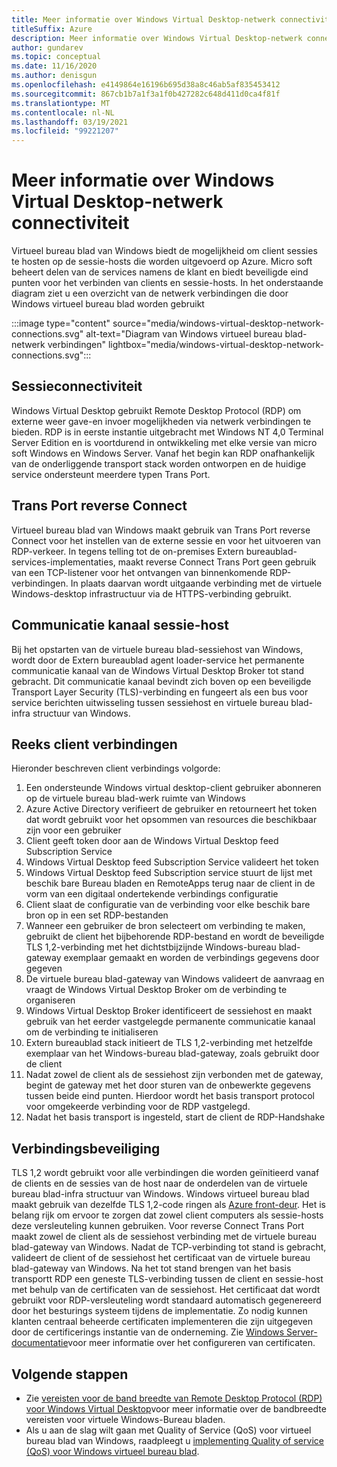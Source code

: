 ```yaml
---
title: Meer informatie over Windows Virtual Desktop-netwerk connectiviteit
titleSuffix: Azure
description: Meer informatie over Windows Virtual Desktop-netwerk connectiviteit
author: gundarev
ms.topic: conceptual
ms.date: 11/16/2020
ms.author: denisgun
ms.openlocfilehash: e4149864e16196b695d38a8c46ab5af835453412
ms.sourcegitcommit: 867cb1b7a1f3a1f0b427282c648d411d0ca4f81f
ms.translationtype: MT
ms.contentlocale: nl-NL
ms.lasthandoff: 03/19/2021
ms.locfileid: "99221207"
---
```

# <a name="understanding-windows-virtual-desktop-network-connectivity"></a>Meer informatie over Windows Virtual Desktop-netwerk connectiviteit

Virtueel bureau blad van Windows biedt de mogelijkheid om client sessies te hosten op de sessie-hosts die worden uitgevoerd op Azure. Micro soft beheert delen van de services namens de klant en biedt beveiligde eind punten voor het verbinden van clients en sessie-hosts. In het onderstaande diagram ziet u een overzicht van de netwerk verbindingen die door Windows virtueel bureau blad worden gebruikt

:::image type="content" source="media/windows-virtual-desktop-network-connections.svg" alt-text="Diagram van Windows virtueel bureau blad-netwerk verbindingen" lightbox="media/windows-virtual-desktop-network-connections.svg":::

## <a name="session-connectivity"></a>Sessieconnectiviteit

Windows Virtual Desktop gebruikt Remote Desktop Protocol (RDP) om externe weer gave-en invoer mogelijkheden via netwerk verbindingen te bieden. RDP is in eerste instantie uitgebracht met Windows NT 4,0 Terminal Server Edition en is voortdurend in ontwikkeling met elke versie van micro soft Windows en Windows Server. Vanaf het begin kan RDP onafhankelijk van de onderliggende transport stack worden ontworpen en de huidige service ondersteunt meerdere typen Trans Port.

## <a name="reverse-connect-transport"></a>Trans Port reverse Connect

Virtueel bureau blad van Windows maakt gebruik van Trans Port reverse Connect voor het instellen van de externe sessie en voor het uitvoeren van RDP-verkeer. In tegens telling tot de on-premises Extern bureaublad-services-implementaties, maakt reverse Connect Trans Port geen gebruik van een TCP-listener voor het ontvangen van binnenkomende RDP-verbindingen. In plaats daarvan wordt uitgaande verbinding met de virtuele Windows-desktop infrastructuur via de HTTPS-verbinding gebruikt.

## <a name="session-host-communication-channel"></a>Communicatie kanaal sessie-host

Bij het opstarten van de virtuele bureau blad-sessiehost van Windows, wordt door de Extern bureaublad agent loader-service het permanente communicatie kanaal van de Windows Virtual Desktop Broker tot stand gebracht. Dit communicatie kanaal bevindt zich boven op een beveiligde Transport Layer Security (TLS)-verbinding en fungeert als een bus voor service berichten uitwisseling tussen sessiehost en virtuele bureau blad-infra structuur van Windows.

## <a name="client-connection-sequence"></a>Reeks client verbindingen

Hieronder beschreven client verbindings volgorde:

1. Een ondersteunde Windows virtual desktop-client gebruiker abonneren op de virtuele bureau blad-werk ruimte van Windows
2. Azure Active Directory verifieert de gebruiker en retourneert het token dat wordt gebruikt voor het opsommen van resources die beschikbaar zijn voor een gebruiker
3. Client geeft token door aan de Windows Virtual Desktop feed Subscription Service
4. Windows Virtual Desktop feed Subscription Service valideert het token
5. Windows Virtual Desktop feed Subscription service stuurt de lijst met beschik bare Bureau bladen en RemoteApps terug naar de client in de vorm van een digitaal ondertekende verbindings configuratie
6. Client slaat de configuratie van de verbinding voor elke beschik bare bron op in een set RDP-bestanden
7. Wanneer een gebruiker de bron selecteert om verbinding te maken, gebruikt de client het bijbehorende RDP-bestand en wordt de beveiligde TLS 1,2-verbinding met het dichtstbijzijnde Windows-bureau blad-gateway exemplaar gemaakt en worden de verbindings gegevens door gegeven
8. De virtuele bureau blad-gateway van Windows valideert de aanvraag en vraagt de Windows Virtual Desktop Broker om de verbinding te organiseren
9. Windows Virtual Desktop Broker identificeert de sessiehost en maakt gebruik van het eerder vastgelegde permanente communicatie kanaal om de verbinding te initialiseren
10. Extern bureaublad stack initieert de TLS 1,2-verbinding met hetzelfde exemplaar van het Windows-bureau blad-gateway, zoals gebruikt door de client
11. Nadat zowel de client als de sessiehost zijn verbonden met de gateway, begint de gateway met het door sturen van de onbewerkte gegevens tussen beide eind punten. Hierdoor wordt het basis transport protocol voor omgekeerde verbinding voor de RDP vastgelegd.
12. Nadat het basis transport is ingesteld, start de client de RDP-Handshake

## <a name="connection-security"></a>Verbindingsbeveiliging

TLS 1,2 wordt gebruikt voor alle verbindingen die worden geïnitieerd vanaf de clients en de sessies van de host naar de onderdelen van de virtuele bureau blad-infra structuur van Windows. Windows virtueel bureau blad maakt gebruik van dezelfde TLS 1,2-code ringen als [Azure front-deur](../frontdoor/front-door-faq.md#what-are-the-current-cipher-suites-supported-by-azure-front-door). Het is belang rijk om ervoor te zorgen dat zowel client computers als sessie-hosts deze versleuteling kunnen gebruiken.
Voor reverse Connect Trans Port maakt zowel de client als de sessiehost verbinding met de virtuele bureau blad-gateway van Windows. Nadat de TCP-verbinding tot stand is gebracht, valideert de client of de sessiehost het certificaat van de virtuele bureau blad-gateway van Windows.
Na het tot stand brengen van het basis transportt RDP een geneste TLS-verbinding tussen de client en sessie-host met behulp van de certificaten van de sessiehost. Het certificaat dat wordt gebruikt voor RDP-versleuteling wordt standaard automatisch gegenereerd door het besturings systeem tijdens de implementatie. Zo nodig kunnen klanten centraal beheerde certificaten implementeren die zijn uitgegeven door de certificerings instantie van de onderneming. Zie [Windows Server-documentatie](/troubleshoot/windows-server/remote/remote-desktop-listener-certificate-configurations)voor meer informatie over het configureren van certificaten.

## <a name="next-steps"></a>Volgende stappen

* Zie [vereisten voor de band breedte van Remote Desktop Protocol (RDP) voor Windows Virtual Desktop](rdp-bandwidth.md)voor meer informatie over de bandbreedte vereisten voor virtuele Windows-Bureau bladen.
* Als u aan de slag wilt gaan met Quality of Service (QoS) voor virtueel bureau blad van Windows, raadpleegt u [implementing Quality of service (QoS) voor Windows virtueel bureau blad](rdp-quality-of-service-qos.md).
